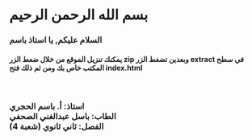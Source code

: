 # بسم الله الرحمن الرحيم
<h3>
السلام عليكم, يا استاذ باسم
</h3>
<h4>
يمكنك تنزيل الموقع من خلال ضعط الزر zip وبعدين تضغط الزر extract في سطح المكتب خاص بك ومن ثم ذلك فتح index.html

</h4>
<br>
<h3>
استاذ: أ. باسم الحجري 
  <br>
الطاب: باسل عبدالغني الصحفي 
  <br>
الفصل: ثاني ثانوي (شعبة 4)
</h3>
